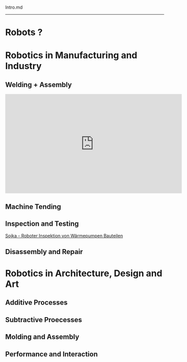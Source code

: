 Intro.md 


___

# Robots ?



# Robotics in Manufacturing and Industry

## Welding + Assembly 

<iframe width="560" height="315" src="https://www.youtube-nocookie.com/embed/g3RxpoQ-KO4?si=BXOFMk0QvJHIUxQZ" title="YouTube video player" frameborder="0" allow="accelerometer; autoplay; clipboard-write; encrypted-media; gyroscope; picture-in-picture; web-share" referrerpolicy="strict-origin-when-cross-origin" allowfullscreen></iframe>

## Machine Tending 
## Inspection and Testing

[Sojka - Roboter Inspektion von Wärmepumpen Bauteilen](https://www.youtube.com/watch?v=ATpLyt69YFQ)
## 
## Disassembly and Repair 

# Robotics in Architecture, Design and Art 

## Additive Processes 

## Subtractive Proecesses 

## Molding and Assembly 

## Performance and Interaction 